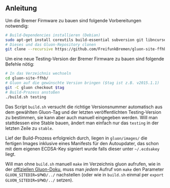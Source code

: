 ## Anleitung

Um die Bremer Firmware zu bauen sind folgende Vorbereitungen notwendig:
```sh
# Build-Dependencies installieren (Debian)
sudo apt-get install coreutils build-essential subversion git libncurses5-dev zlib1g-dev unzip gawk libssl-dev
# Dieses und das Gluon-Repository clonen
git clone --recursive https://github.com/FreifunkBremen/gluon-site-ffhb.git
```

Um eine neue Testing-Version der Bremer Firmware zu bauen sind folgende Befehle nötig:
```sh
# In das Verzeichnis wechseln
cd gluon-site-ffhb/
# Gluon auf die gewünschte Version bringen ($tag ist z.B. v2015.1.1)
git -C gluon checkout $tag
# Build-Prozess anstoßen
./build.sh testing
```
Das Script `build.sh` versucht die richtige Versionsnummer automatisch aus dem gewählten Gluon-Tag und der letzten veröffentlichten Testing-Version zu bestimmen, sie kann aber auch manuell eingegeben werden. Will man stattdessen eine Stable bauen, ändert man einfach nur das `testing` in der letzten Zeile zu `stable`.

Lief der Build-Prozess erfolgreich durch, liegen in `gluon/images/` die fertigen Images inklusive eines Manifests für den Autoupdater, das schon mit dem eigenen ECDSA-Key signiert wurde falls dieser unter `~/.ecdsakey` liegt.

Will man ohne `build.sh` manuell `make` im Verzeichnis gluon aufrufen, wie in der [offiziellen Gluon-Doku](https://gluon.readthedocs.org/en/v2015.1.1/user/getting_started.html#building-the-images), muss man *jedem* Aufruf von `make` den Parameter `GLUON_SITEDIR=$PWD/../` nachstellen (oder wie in `build.sh` einmal per `export GLUON_SITEDIR=$PWD/../` setzen).
